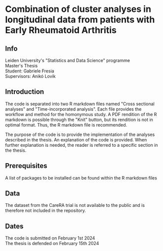 # Combination of cluster analyses in longitudinal data from patients with Early Rheumatoid Arthritis
## Info

Leiden University's "Statistics and Data Science" programme \
Master's Thesis \
Student: Gabriele Fresia  \
Supervisors: Anikó Lovik

## Introduction
The code is separated into two R markdown files named "Cross sectional analyses" and "Time-incorporated analysis". Each file provides the workflow and method for the homonymous study.
A PDF rendition of the R markdown is possible through the "Knit" button, but its rendition is not in optimal format. Thus, the R markdown file is recommended.

The purpose of the code is to provide the implementation of the analyses described in the thesis. 
An explanation of the code is provided. When further explanation is needed, the reader is referred to a specific section in the thesis.

## Prerequisites
A list of packages to be installed can be found within the R markdown files

## Data
The dataset from the CareRA trial is not available to the public and is therefore not included in the repository. 

## Dates
The code is submitted on February 1st 2024 \
The thesis is defended on February 15th 2024
